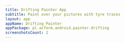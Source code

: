 ```yaml
---
title: Drifting Painter App
subtitle: Paint over your pictures with tyre traces
layout: app
appName: Drifting Painter
appPackage: pl.acform.android.painter.drifting
screenshotsCount: 2
---
```

